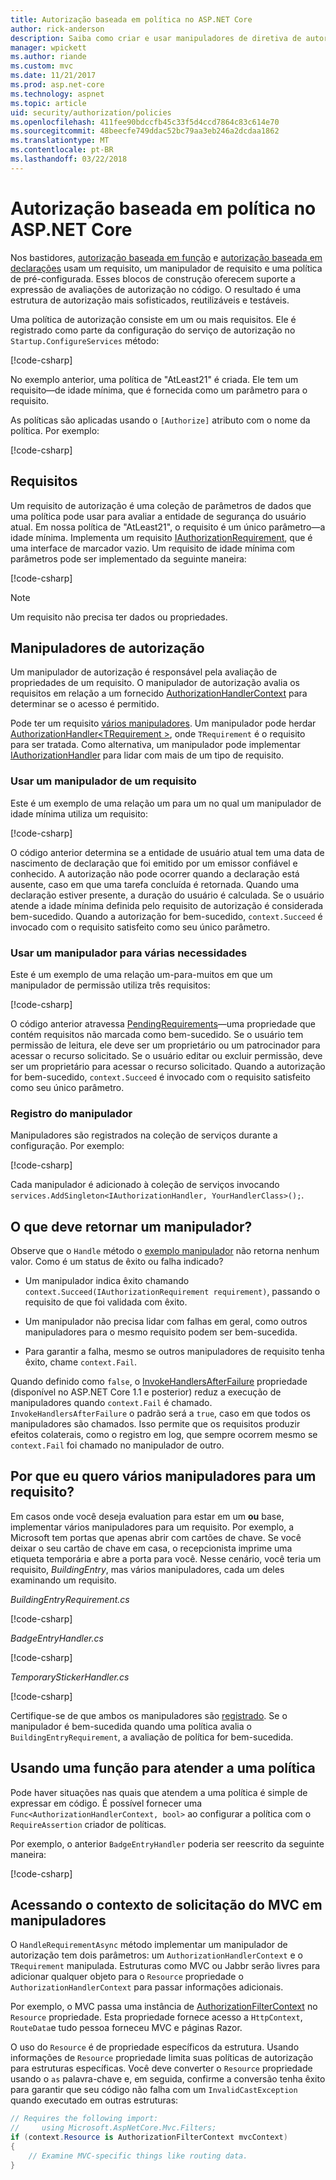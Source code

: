 ```yaml
---
title: Autorização baseada em política no ASP.NET Core
author: rick-anderson
description: Saiba como criar e usar manipuladores de diretiva de autorização para impor requisitos de autorização em um aplicativo do ASP.NET Core.
manager: wpickett
ms.author: riande
ms.custom: mvc
ms.date: 11/21/2017
ms.prod: asp.net-core
ms.technology: aspnet
ms.topic: article
uid: security/authorization/policies
ms.openlocfilehash: 411fee90bdccfb45c33f5d4ccd7864c83c614e70
ms.sourcegitcommit: 48beecfe749ddac52bc79aa3eb246a2dcdaa1862
ms.translationtype: MT
ms.contentlocale: pt-BR
ms.lasthandoff: 03/22/2018
---
```

# <a name="policy-based-authorization-in-aspnet-core"></a>Autorização baseada em política no ASP.NET Core

Nos bastidores, [autorização baseada em função](xref:security/authorization/roles) e [autorização baseada em declarações](xref:security/authorization/claims) usam um requisito, um manipulador de requisito e uma política de pré-configurada. Esses blocos de construção oferecem suporte a expressão de avaliações de autorização no código. O resultado é uma estrutura de autorização mais sofisticados, reutilizáveis e testáveis.

Uma política de autorização consiste em um ou mais requisitos. Ele é registrado como parte da configuração do serviço de autorização no `Startup.ConfigureServices` método:

[!code-csharp[](policies/samples/PoliciesAuthApp1/Startup.cs?range=40-41,50-55,63,72)]

No exemplo anterior, uma política de "AtLeast21" é criada. Ele tem um requisito&mdash;de idade mínima, que é fornecida como um parâmetro para o requisito.

As políticas são aplicadas usando o `[Authorize]` atributo com o nome da política. Por exemplo:

[!code-csharp[](policies/samples/PoliciesAuthApp1/Controllers/AlcoholPurchaseController.cs?name=snippet_AlcoholPurchaseControllerClass&highlight=4)]

## <a name="requirements"></a>Requisitos

Um requisito de autorização é uma coleção de parâmetros de dados que uma política pode usar para avaliar a entidade de segurança do usuário atual. Em nossa política de "AtLeast21", o requisito é um único parâmetro&mdash;a idade mínima. Implementa um requisito [IAuthorizationRequirement](/dotnet/api/microsoft.aspnetcore.authorization.iauthorizationrequirement), que é uma interface de marcador vazio. Um requisito de idade mínima com parâmetros pode ser implementado da seguinte maneira:

[!code-csharp[](policies/samples/PoliciesAuthApp1/Services/Requirements/MinimumAgeRequirement.cs?name=snippet_MinimumAgeRequirementClass)]

> [!NOTE]
> Um requisito não precisa ter dados ou propriedades.

<a name="security-authorization-policies-based-authorization-handler"></a>

## <a name="authorization-handlers"></a>Manipuladores de autorização

Um manipulador de autorização é responsável pela avaliação de propriedades de um requisito. O manipulador de autorização avalia os requisitos em relação a um fornecido [AuthorizationHandlerContext](/dotnet/api/microsoft.aspnetcore.authorization.authorizationhandlercontext) para determinar se o acesso é permitido.

Pode ter um requisito [vários manipuladores](#security-authorization-policies-based-multiple-handlers). Um manipulador pode herdar [AuthorizationHandler\<TRequirement >](/dotnet/api/microsoft.aspnetcore.authorization.authorizationhandler-1), onde `TRequirement` é o requisito para ser tratada. Como alternativa, um manipulador pode implementar [IAuthorizationHandler](/dotnet/api/microsoft.aspnetcore.authorization.iauthorizationhandler) para lidar com mais de um tipo de requisito.

### <a name="use-a-handler-for-one-requirement"></a>Usar um manipulador de um requisito

<a name="security-authorization-handler-example"></a>

Este é um exemplo de uma relação um para um no qual um manipulador de idade mínima utiliza um requisito:

[!code-csharp[](policies/samples/PoliciesAuthApp1/Services/Handlers/MinimumAgeHandler.cs?name=snippet_MinimumAgeHandlerClass)]

O código anterior determina se a entidade de usuário atual tem uma data de nascimento de declaração que foi emitido por um emissor confiável e conhecido. A autorização não pode ocorrer quando a declaração está ausente, caso em que uma tarefa concluída é retornada. Quando uma declaração estiver presente, a duração do usuário é calculada. Se o usuário atende a idade mínima definida pelo requisito de autorização é considerada bem-sucedido. Quando a autorização for bem-sucedido, `context.Succeed` é invocado com o requisito satisfeito como seu único parâmetro.

### <a name="use-a-handler-for-multiple-requirements"></a>Usar um manipulador para várias necessidades

Este é um exemplo de uma relação um-para-muitos em que um manipulador de permissão utiliza três requisitos:

[!code-csharp[](policies/samples/PoliciesAuthApp1/Services/Handlers/PermissionHandler.cs?name=snippet_PermissionHandlerClass)]

O código anterior atravessa [PendingRequirements](/dotnet/api/microsoft.aspnetcore.authorization.authorizationhandlercontext.pendingrequirements#Microsoft_AspNetCore_Authorization_AuthorizationHandlerContext_PendingRequirements)&mdash;uma propriedade que contém requisitos não marcada como bem-sucedido. Se o usuário tem permissão de leitura, ele deve ser um proprietário ou um patrocinador para acessar o recurso solicitado. Se o usuário editar ou excluir permissão, deve ser um proprietário para acessar o recurso solicitado. Quando a autorização for bem-sucedido, `context.Succeed` é invocado com o requisito satisfeito como seu único parâmetro.

<a name="security-authorization-policies-based-handler-registration"></a>

### <a name="handler-registration"></a>Registro do manipulador

Manipuladores são registrados na coleção de serviços durante a configuração. Por exemplo:

[!code-csharp[](policies/samples/PoliciesAuthApp1/Startup.cs?range=40-41,50-55,63-65,72)]

Cada manipulador é adicionado à coleção de serviços invocando `services.AddSingleton<IAuthorizationHandler, YourHandlerClass>();`.

## <a name="what-should-a-handler-return"></a>O que deve retornar um manipulador?

Observe que o `Handle` método o [exemplo manipulador](#security-authorization-handler-example) não retorna nenhum valor. Como é um status de êxito ou falha indicado?

* Um manipulador indica êxito chamando `context.Succeed(IAuthorizationRequirement requirement)`, passando o requisito de que foi validada com êxito.

* Um manipulador não precisa lidar com falhas em geral, como outros manipuladores para o mesmo requisito podem ser bem-sucedida.

* Para garantir a falha, mesmo se outros manipuladores de requisito tenha êxito, chame `context.Fail`.

Quando definido como `false`, o [InvokeHandlersAfterFailure](/dotnet/api/microsoft.aspnetcore.authorization.authorizationoptions.invokehandlersafterfailure#Microsoft_AspNetCore_Authorization_AuthorizationOptions_InvokeHandlersAfterFailure) propriedade (disponível no ASP.NET Core 1.1 e posterior) reduz a execução de manipuladores quando `context.Fail` é chamado. `InvokeHandlersAfterFailure` o padrão será a `true`, caso em que todos os manipuladores são chamados. Isso permite que os requisitos produzir efeitos colaterais, como o registro em log, que sempre ocorrem mesmo se `context.Fail` foi chamado no manipulador de outro.

<a name="security-authorization-policies-based-multiple-handlers"></a>

## <a name="why-would-i-want-multiple-handlers-for-a-requirement"></a>Por que eu quero vários manipuladores para um requisito?

Em casos onde você deseja evaluation para estar em um **ou** base, implementar vários manipuladores para um requisito. Por exemplo, a Microsoft tem portas que apenas abrir com cartões de chave. Se você deixar o seu cartão de chave em casa, o recepcionista imprime uma etiqueta temporária e abre a porta para você. Nesse cenário, você teria um requisito, *BuildingEntry*, mas vários manipuladores, cada um deles examinando um requisito.

*BuildingEntryRequirement.cs*

[!code-csharp[](policies/samples/PoliciesAuthApp1/Services/Requirements/BuildingEntryRequirement.cs?name=snippet_BuildingEntryRequirementClass)]

*BadgeEntryHandler.cs*

[!code-csharp[](policies/samples/PoliciesAuthApp1/Services/Handlers/BadgeEntryHandler.cs?name=snippet_BadgeEntryHandlerClass)]

*TemporaryStickerHandler.cs*

[!code-csharp[](policies/samples/PoliciesAuthApp1/Services/Handlers/TemporaryStickerHandler.cs?name=snippet_TemporaryStickerHandlerClass)]

Certifique-se de que ambos os manipuladores são [registrado](xref:security/authorization/policies#security-authorization-policies-based-handler-registration). Se o manipulador é bem-sucedida quando uma política avalia o `BuildingEntryRequirement`, a avaliação de política for bem-sucedida.

## <a name="using-a-func-to-fulfill-a-policy"></a>Usando uma função para atender a uma política

Pode haver situações nas quais que atendem a uma política é simple de expressar em código. É possível fornecer uma `Func<AuthorizationHandlerContext, bool>` ao configurar a política com o `RequireAssertion` criador de políticas.

Por exemplo, o anterior `BadgeEntryHandler` poderia ser reescrito da seguinte maneira:

[!code-csharp[](policies/samples/PoliciesAuthApp1/Startup.cs?range=52-53,57-63)]

## <a name="accessing-mvc-request-context-in-handlers"></a>Acessando o contexto de solicitação do MVC em manipuladores

O `HandleRequirementAsync` método implementar um manipulador de autorização tem dois parâmetros: um `AuthorizationHandlerContext` e o `TRequirement` manipulada. Estruturas como MVC ou Jabbr serão livres para adicionar qualquer objeto para o `Resource` propriedade o `AuthorizationHandlerContext` para passar informações adicionais.

Por exemplo, o MVC passa uma instância de [AuthorizationFilterContext](/dotnet/api/?term=AuthorizationFilterContext) no `Resource` propriedade. Esta propriedade fornece acesso a `HttpContext`, `RouteData`e tudo pessoa forneceu MVC e páginas Razor.

O uso do `Resource` é de propriedade específicos da estrutura. Usando informações de `Resource` propriedade limita suas políticas de autorização para estruturas específicas. Você deve converter o `Resource` propriedade usando o `as` palavra-chave e, em seguida, confirme a conversão tenha êxito para garantir que seu código não falha com um `InvalidCastException` quando executado em outras estruturas:

```csharp
// Requires the following import:
//     using Microsoft.AspNetCore.Mvc.Filters;
if (context.Resource is AuthorizationFilterContext mvcContext)
{
    // Examine MVC-specific things like routing data.
}
```
